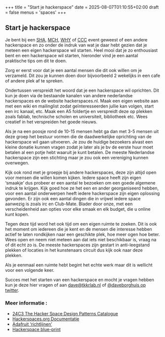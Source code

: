 +++
title = "Start je hackerspace"
date = 2025-08-07T01:10:55+02:00
draft = false
menus = 'spaces'
+++

## Start je hackerspace

Je bent bij een [SHA](https://sha2017.org/), [MCH](http://mch2022.org/), [WHY](http://why2025.org/) of [CCC](http://events.ccc.de/) event geweest of een andere hackerspace en zo onder de indruk van wat je daar hebt gezien dat je meteen een eigen hackerspace wil starten. Heel mooi dat je zo enthousiast bent en een hackerspace wil starten, hieronder vind je een aantal praktische tips om dit te doen.

Zorg er eerst voor dat je een aantal mensen die dit ook willen om je verzameld. Dit zou je kunnen doen door bijvoorbeeld 2 wekelijks in een cafe of andere plek af te spreken.

Ondertussen verspreidt het woord dat je een hackerspace wil oprichten. Dit kun je doen via de bestaande kanalen van andere nederlandse hackerspaces en de website hackerspaces.nl. Maak een eigen website aan met een wiki en mailinglist zodat geïnteresseerden jullie kan volgen, start een irc kanaal, etc. Maak een A5 foldertje en verspreidt deze op plekken zoals fablab, technische scholen en universiteit, bibliotheek etc. Wees creatief in het verspreiden het goede nieuws.

Als je na een poosje rond de 10-15 mensen hebt ga dan met 3-5 mensen uit deze groep het bestuur vormen die de daadwerkelijke oprichting van de hackerspace wil gaan uitvoeren. Je zou de huidige bezoekers alvast een kleine donatie kunnen vragen zodat je later als je bv de eerste huur moet betalen al een potje hebt waaruit je kunt betalen. De meeste Nederlandse hackerspace zijn een stichting maar je zou ook een vereniging kunnen overwegen.

Kijk ook rond met je groepje bij andere hackerspaces, deze zijn altijd open voor mensen die willen komen kijken. Iedere space heeft zijn eigen ‘smaakje’ dus probeer er een aantal te bezoeken om een goede algemene indruk te krijgen. Kijk goed hoe ze het een en ander georganiseerd hebben, voor een aantal onderwerpen heeft iedere hackerspace zijn eigen oplossing gevonden. Er zijn ook een aantal dingen die in vrijwel iedere space aanwezig is zoals irc en Club-Mate. Blader door onze, met een verscheidenheid aan opties voor elke smaak en elk budget, die u online kunt kopen.

Tegen deze tijd word het ook tijd om een eigen ruimte te zoeken. Dit is ook het moment om iedereen die je kent en de mensen die interesse hebben actief te laten rondkijken naar een geschikte plek, hoe meer ogen hoe beter. Wees open en neem niet meteen aan dat iets niet beschikbaar is, vraag na of dit echt zo is. De meeste hackerspaces zijn gestart in anti-leegstand plekken of locaties in het kunstenaars circuit dus kijk ook naar deze plekken.

Als je eenmaal een ruimte hebt begint het echte werk maar dit is wellicht voor een volgende keer.

Succes met het starten van een hackerspace en mocht je vragen hebben kun je deze hier vragen of aan [dave@tkkrlab.nl](email:dave@tkkrlab.nl) of [@daveborghuis op twitter](https://twitter.com/@daveborghuis).

### Meer informatie :

 - [24C3 The Hacker Space Design Patterns Catalogue](https://events.ccc.de/congress/2007/Fahrplan/attachments/1003_Building%20a%20Hacker%20Space.pdf)
 - [Hackerspaces.org Documentatie](https://hackerspaces.org/wiki/Documentation)
 - [Adafruit ‘richtlijnen’](https://www.adafruit.com/blog/2012/11/12/how-to-start-a-hackerspace/)
 - [Hackerspace blue-print](https://hackerspace.design/)


